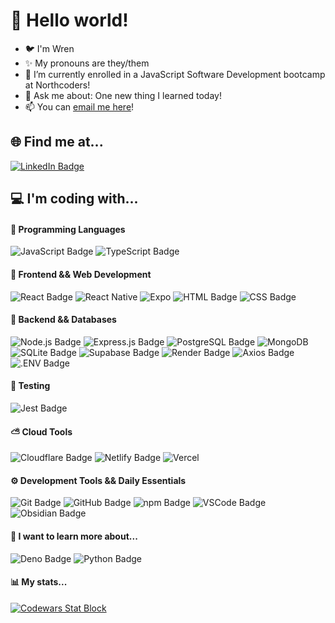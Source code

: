 # 👋 Hello world!
- 🐦 I'm Wren
- ✨ My pronouns are they/them
- 🌱 I’m currently enrolled in a JavaScript Software Development bootcamp at Northcoders!
- 💬 Ask me about: One new thing I learned today!
- 📫 You can [email me here](mailto:wren.hawthorne@outlook.com)!

## 🌐 Find me at...
[![LinkedIn Badge](https://img.shields.io/badge/LinkedIn-24283b?style=for-the-badge&logo=linkedin&logoColor=0A66C2)](https://linkedin.com/in/wren-h) 

## 💻 I'm coding with...
#### 🔨 Programming Languages
![JavaScript Badge](https://img.shields.io/badge/-JavaScript-24283b?style=for-the-badge&logo=javascript&logoColor=EBCB8B)
![TypeScript Badge](https://img.shields.io/badge/-TypeScript-24283b?style=for-the-badge&logo=typescript&logoColor=3178C6)

#### 🚧 Frontend && Web Development
![React Badge](https://img.shields.io/badge/-React-24283b?style=for-the-badge&logo=react&logoColor=%2361DAFB)
![React Native](https://img.shields.io/badge/React_Native-24283b?style=for-the-badge&logo=react&logoColor=%2361DAFB)
![Expo](https://img.shields.io/badge/Expo-24283b?style=for-the-badge&logo=expo&logoColor=000020)
![HTML Badge](https://img.shields.io/badge/-HTML-24283b?style=for-the-badge&logo=html5&logoColor=D08770)
![CSS Badge](https://img.shields.io/badge/-CSS-24283b?style=for-the-badge&logo=css3&logoColor=81A1C1)

#### 💽 Backend && Databases
![Node.js Badge](https://img.shields.io/badge/-Node.js-24283b?style=for-the-badge&logo=node.js&logoColor=A3BE8C)
![Express.js Badge](https://img.shields.io/badge/Express.js-24283b?style=for-the-badge&logo=express&logoColor=%2361DAFB)
![PostgreSQL Badge](https://img.shields.io/badge/-PostgreSQL-24283b?style=for-the-badge&logo=postgresql&logoColor=81A1C1)
![MongoDB](https://img.shields.io/badge/MongoDB-24283b?style=for-the-badge&logo=mongodb&logoColor=234ea94b)
![SQLite Badge](https://img.shields.io/badge/-SQLite-24283b?style=for-the-badge&logo=sqlite&logoColor=B48EAD)
![Supabase Badge](https://img.shields.io/badge/Supabase-24283b?style=for-the-badge&logo=supabase&logoColor=3FCF8E)
![Render Badge](https://img.shields.io/badge/Render-24283b?logo=render&logoColor=fff&style=for-the-badge)
![Axios Badge](https://img.shields.io/badge/Axios-24283b?logo=axios&logoColor=5A29E4&style=for-the-badge)
![.ENV Badge](https://img.shields.io/badge/.ENV-24283b?logo=dotenv&logoColor=ECD53F&style=for-the-badge)

#### 🧪 Testing
![Jest Badge](https://img.shields.io/badge/-Jest-24283b?style=for-the-badge&logo=jest&logoColor=8c4351)

#### ⛅ Cloud Tools
![Cloudflare Badge](https://img.shields.io/badge/Cloudflare-24283b?style=for-the-badge&logo=Cloudflare&logoColor=F38020)
![Netlify Badge](https://img.shields.io/badge/Netlify-24283b?style=for-the-badge&logo=netlify&logoColor=#00C7B7)
![Vercel](https://img.shields.io/badge/Vercel-24283b?style=for-the-badge&logo=vercel&logoColor=#23000000)

#### ⚙ Development Tools && Daily Essentials
![Git Badge](https://img.shields.io/badge/-Git-24283b?style=for-the-badge&logo=git&logoColor=5E81AC)
![GitHub Badge](https://img.shields.io/badge/-GitHub-24283b?style=for-the-badge&logo=github&logoColor=8FBCBB)
![npm Badge](https://img.shields.io/badge/-npm-24283b?style=for-the-badge&logo=npm&logoColor=BF616A)
![VSCode Badge](https://custom-icon-badges.demolab.com/badge/Visual%20Studio%20Code-24283b?style=for-the-badge&logo=vsc&logoColor=0078d7)
![Obsidian Badge](https://img.shields.io/badge/Obsidian-24283b?style=for-the-badge&logo=obsidian&logoColor=8B5CF6)

#### 👀 I want to learn more about...
![Deno Badge](https://img.shields.io/badge/Deno-24283b?style=for-the-badge&logo=deno&logoColor=fff)
![Python Badge](https://img.shields.io/badge/-Python-24283b?style=for-the-badge&logo=python&logoColor=EBCB8B)

#### 📊 My stats...
[![Codewars Stat Block](https://github.r2v.ch/codewars?user=smlbrd&theme=purple_dark)](https://www.codewars.com/users/smlbrd)
